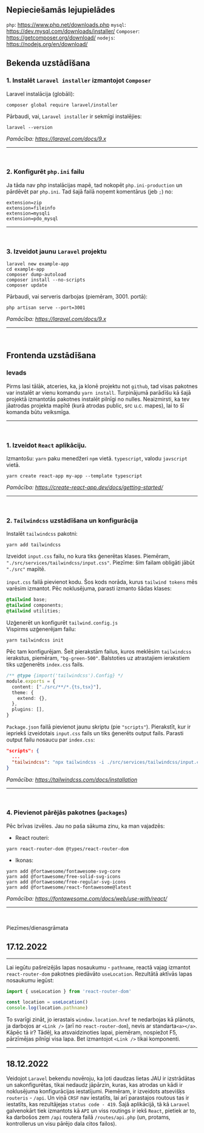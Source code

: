 
## Nepieciešamās lejupielādes
`php`: https://www.php.net/downloads.php
`mysql`: https://dev.mysql.com/downloads/installer/
`Composer`: https://getcomposer.org/download/
`nodejs`: https://nodejs.org/en/download/

## Bekenda uzstādīšana

### 1. Instalēt `Laravel installer` izmantojot `Composer`
Laravel instalācija (globāli): 
```batch
composer global require laravel/installer
```
Pārbaudi, vai, `Laravel installer` ir sekmīgi instalējies:
```batch
laravel --version
```
*Pamācība: https://laravel.com/docs/9.x* 

---
<br/>

### 2. Konfigurēt `php.ini` failu
Ja tāda nav php instalācijas mapē, tad nokopēt `php.ini-production` un pārdēvēt par `php.ini`. Tad šajā failā noņemt komentārus (jeb `;`) no:
```
extension=zip
extension=fileinfo
extension=mysqli
extension=pdo_mysql
```

---
<br/>

### 3. Izveidot jaunu `Laravel` projektu
```batch
laravel new example-app
cd example-app
composer dump-autoload
composer install --no-scripts
composer update
```
Pārbaudi, vai serveris darbojas (piemēram, 3001. portā):
```batch
php artisan serve --port=3001
```
*Pamācība: https://laravel.com/docs/9.x*

---
<br/>


## Frontenda uzstādīšana
### Ievads 
Pirms lasi tālāk, atceries, ka, ja klonē projektu not `github`, tad visas pakotnes var instalēt ar vienu komandu `yarn install`. Turpinājumā parādīšu kā šajā projektā izmantotās pakotnes instalēt pilnīgi no nulles. Neaizmirsti, ka tev jāatrodas projekta mapītē (kurā atrodas public, src u.c. mapes), lai to šī komanda būtu veiksmīga.

---
<br/> 

### 1. Izveidot `React` aplikāciju.<br/>
Izmantošu: 
`yarn` paku menedžeri `npm` vietā.
`typescript`, valodu `javscript` vietā.
```batch
yarn create react-app my-app --template typescript
```
*Pamācība: https://create-react-app.dev/docs/getting-started/* <br/>

---
<br/>

### 2. `Tailwindcss` uzstādīšana un konfigurācija
Instalēt `tailwindcss` pakotni:
```batch
yarn add tailwindcss
```
Izveidot `input.css` failu, no kura tiks ģenerētas klases. Piemēram, `"./src/services/tailwindcss/input.css"`. Piezīme: šim failam obligāti jābūt `"./src"` mapītē. <br/><br/>
`input.css` failā pievienot kodu. Šos kods norāda, kurus `tailwind tokens` mēs varēsim izmantot. Pēc noklusējuma, parasti izmanto šādas klases:
```css
@tailwind base;
@tailwind components;
@tailwind utilities;
```

Uzģenerēt un konfigurēt `tailwind.config.js` <br/>
Vispirms uzģenerējam failu:
```batch
yarn tailwindcss init
```
Pēc tam konfigurējam. Šeit pierakstām failus, kuros meklēsim `tailwindcss` ierakstus, piemēram, `"bg-green-500"`. Balstoties uz atrastajiem ierakstiem tiks uzģenerēts `index.css` fails.
```ts
/** @type {import('tailwindcss').Config} */
module.exports = {
  content: ["./src/**/*.{ts,tsx}"],
  theme: {
    extend: {},
  },
  plugins: [],
}
```
`Package.json` failā pievienot jaunu skriptu (pie `"scripts"`). Pierakstīt, kur ir iepriekš izveidotais `input.css` fails un tiks ģenerēts output fails. Parasti output failu nosaucu par `index.css`:
```json
"scripts": {
  ...
  "tailwindcss": "npx tailwindcss -i ./src/services/tailwindcss/input.css -o ./src/services/tailwindcss/index.css --watch"
}
```
*Pamācība: https://tailwindcss.com/docs/installation* <br/>

---
<br/>

### 4. Pievienot pārējās pakotnes (`packages`)
Pēc brīvas izvēles. Jau no paša sākuma zinu, ka man vajadzēs:
  - React routeri:
```batch
yarn react-router-dom @types/react-router-dom
``` 
  - Ikonas:
```batch
yarn add @fortawesome/fontawesome-svg-core
yarn add @fortawesome/free-solid-svg-icons
yarn add @fortawesome/free-regular-svg-icons
yarn add @fortawesome/react-fontawesome@latest
```
*Pamācība: https://fontawesome.com/docs/web/use-with/react/* <br/>

---
<br/>

Piezīmes/dienasgrāmata

## 17.12.2022
---
Lai iegūtu pašreizējās lapas nosaukumu - `pathname`, reactā vajag izmantot `react-router-dom` pakotnes piedāvāto `useLocation`. Rezultātā aktīvās lapas nosaukumu iegūst:
```ts
import { useLocation } from 'react-router-dom'

const location = useLocation()
console.log(location.pathname)

```
To svarīgi zināt, jo ierastais `window.location.href` te nedarbojas kā plānots, ja darbojos ar `<Link />` (arī no `react-router-dom`), nevis ar standarta`<a></a>`. Kāpēc tā ir? Tādēļ, ka atsvaidzinoties lapai, piemēram, nospiežot F5, pārzīmējas pilnīgi visa lapa. Bet izmantojot `<Link />` tikai komponenti. 

---

## 18.12.2022
Veidojot `Laravel` bekendu novēroju, ka ļoti daudzas lietas JAU ir izstrādātas un sakonfigurētas, tikai nedaudz jāpārzin, kuras, kas atrodas un kādi ir noklusējuma konfigurācijas iestatījumi. Piemēram, ir izveidots atsevišķs `routeris` - `/api`. Un viņā `CRSF` nav iestatīts, lai arī parastajos routous tas ir iestatīts, kas rezultājejas `status code - 419`. Šajā aplikācijā, tā kā `Laravel` galvenokārt tiek izmantots kā `API` un viss routings ir iekš `React`, pietiek ar to, ka darbošos zem `/api` routera failā `/routes/api.php` (un, protams, kontrollerus un visu pārējo dala citos failos).

